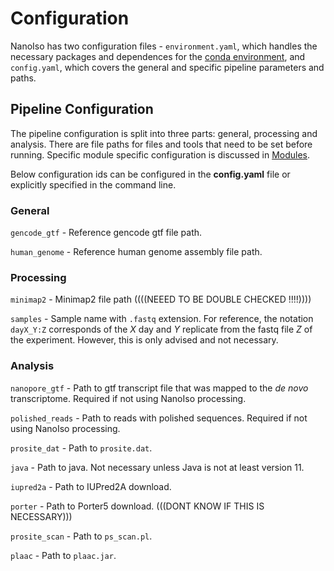 # Configuration

NanoIso has two configuration files - `environment.yaml`, which handles the necessary packages and dependences for the [conda environment](prerequisite.md), and `config.yaml`, which covers the general and specific pipeline parameters and paths.

## Pipeline Configuration

The pipeline configuration is split into three parts: general, processing and analysis. There are file paths for files and tools that need to be set before running. Specific module specific configuration is discussed in [Modules](overview.md).

Below configuration ids can be configured in the **config.yaml** file or explicitly specified in the command line.

### General

`gencode_gtf` - Reference gencode gtf file path.

`human_genome` - Reference human genome assembly file path.

### Processing

`minimap2` - Minimap2 file path ((((NEEED TO BE DOUBLE CHECKED !!!!))))

`samples` - Sample name with `.fastq` extension. For reference, the notation `dayX_Y:Z` corresponds of the *X* day and *Y* replicate from the fastq file *Z* of the experiment. However, this is only advised and not necessary.

### Analysis

`nanopore_gtf` - Path to gtf transcript file that was mapped to the *de novo* transcriptome. Required if not using NanoIso processing.

`polished_reads` - Path to reads with polished sequences. Required if not using NanoIso processing.

`prosite_dat` - Path to `prosite.dat`.

`java` - Path to java. Not necessary unless Java is not at least version 11.

`iupred2a` - Path to IUPred2A download.

`porter` - Path to Porter5 download. (((DONT KNOW IF THIS IS NECESSARY)))

`prosite_scan` - Path to `ps_scan.pl`.

`plaac` - Path to `plaac.jar`.
